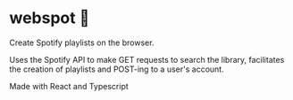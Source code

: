 # webspot 🎵

Create Spotify playlists on the browser.

Uses the Spotify API to make GET requests to search the library, facilitates the creation of playlists and POST-ing to a user's account.

Made with React and Typescript
